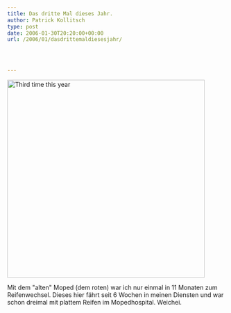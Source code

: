 ```yaml
---
title: Das dritte Mal dieses Jahr.
author: Patrick Kollitsch
type: post
date: 2006-01-30T20:20:00+00:00
url: /2006/01/dasdrittemaldiesesjahr/




---
```

[<img width="455" src="//static.flickr.com/24/93368867_b78933511a.jpg" alt="Third time this year" />][1]

Mit dem "alten" Moped (dem roten) war ich nur einmal in 11 Monaten zum Reifenwechsel. Dieses hier f&auml;hrt seit 6 Wochen in meinen Diensten und war schon dreimal mit plattem Reifen im Mopedhospital. Weichei.

 [1]: http://www.flickr.com/photos/schreibblogade/93368867/ "Third time this year"